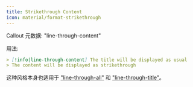 ```yaml
---
title: Strikethrough Content
icon: material/format-strikethrough
---
```


Callout 元数据: "line-through-content"

用法:

```md
> [!info|line-through-content] The title will be displayed as usual
> The content will be displayed as strikethrough
```

这种风格本身也适用于 ["line-through-all"](../combined-styling/page-23.md) 和 ["line-through-title"](../title-styling/page-23.md)。
